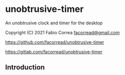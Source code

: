 # unobtrusive-timer

An unobtrusive clock and timer for the desktop

Copyright (C) 2021 Fabio Correa facorread@gmail.com

https://github.com/facorread/unobtrusive-timer

https://gitlab.com/facorread/unobtrusive-timer

## Introduction
